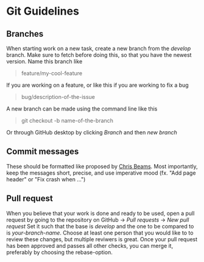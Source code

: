 # Git Guidelines

## Branches
When starting work on a new task, create a new branch from the *develop* branch. Make sure to fetch before doing this, so that you have the newest version. Name this branch like 
> feature/my-cool-feature

If you are working on a feature, or like this if you are working to fix a bug
>bug/description-of-the-issue

A new branch can be made using the command line like this
>git checkout -b name-of-the-branch

Or through GitHub desktop by clicking *Branch* and then *new branch*

## Commit messages
These should be formatted like proposed by [Chris Beams](https://chris.beams.io/posts/git-commit/).
Most importantly, keep the messages short, precise, and use imperative mood (fx. "Add page header" or "Fix crash when ...")

## Pull request
When you believe that your work is done and ready to be used, open a pull request by going to the repository on GitHub -> *Pull requests* -> *New pull request*
Set it such that the base is *develop* and the one to be compared to is *your-branch-name*. Choose at least one person that you would like to to review these changes, but multiple reviwers is great.
Once your pull request has been approved and passes all other checks, you can merge it, preferably by choosing the rebase-option.